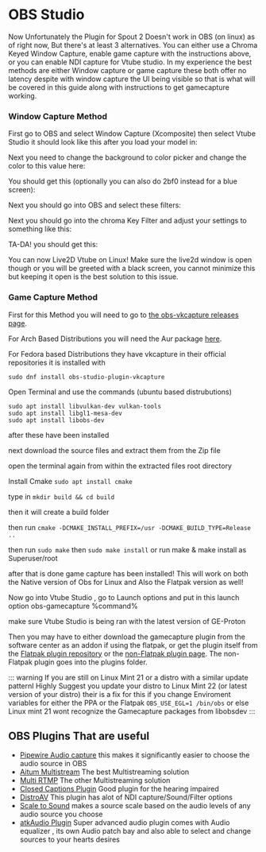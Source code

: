 
# OBS Studio

Now Unfortunately the Plugin for Spout 2 Doesn't work in OBS (on linux) as of right now, But there's at least 3 alternatives. You can either use a Chroma Keyed Window Capture, enable game capture with the instructions above, or you can enable NDI capture for Vtube studio. In my experience the best methods are either Window capture or game capture these both offer no latency despite with window capture the UI being visible so that is what will be covered in this guide along with instructions to get gamecapture working.

### Window Capture Method

First go to OBS and select Window Capture (Xcomposite) then select Vtube Studio it should look like this after you load your model in: 

Next you need to change the background to color picker and change the color to this value here: 

You should get this (optionally you can also do 2bf0 instead for a blue screen): 

Next you should go into OBS and select these filters:

Next you should go into the chroma Key Filter and adjust your settings to something like this: 
 
TA-DA! you should get this:

You can now Live2D Vtube on Linux!
Make sure the live2d window is open though or you will be greeted with a black screen, you cannot minimize this but keeping it open is the best solution to this issue.

### Game Capture Method

First for this Method you will need to go to [the obs-vkcapture releases page](https://github.com/nowrep/obs-vkcapture/releases/tag/v1.5.1).

For Arch Based Distributions you will need the Aur package [here](https://aur.archlinux.org/packages/obs-vkcapture-git).

For Fedora based Distributions they have vkcapture in their official repositories it is installed with 

`sudo dnf install obs-studio-plugin-vkcapture`

Open Terminal and use the commands (ubuntu based distrubutions)

```
sudo apt install libvulkan-dev vulkan-tools
sudo apt install libgl1-mesa-dev
sudo apt install libobs-dev
```

after these have been installed 

next download the source files and extract them from the Zip file

open the terminal again from within the extracted files root directory

Install Cmake `sudo apt install cmake`

type in `mkdir build && cd build`

then it will create a build folder

then run `cmake -DCMAKE_INSTALL_PREFIX=/usr -DCMAKE_BUILD_TYPE=Release ..`

then run `sudo make` then `sudo make install` or run make & make install as Superuser/root

after that is done game capture has been installed! This will work on both the Native version of Obs for Linux and Also the Flatpak version as well!

Now go into Vtube Studio , go to Launch options and put in this launch option obs-gamecapture %command% 

make sure Vtube Studio is being ran with the latest version of GE-Proton 

Then you may have to either download the gamecapture plugin from the software center as an addon if using the flatpak, or get the plugin itself from the [Flatpak plugin repository](https://github.com/flathub/com.obsproject.Studio.Plugin.OBSVkCapture) or the [non-Flatpak plugin page](https://obsproject.com/forum/resources/linux-vulkan-opengl-game-capture.1236/). The non-Flatpak plugin goes into the plugins folder.

::: warning
If you are still on Linux Mint 21 or a distro with a similar update patternI Highly Suggest you update your distro to Linux Mint 22 (or latest version of your distro) their is a fix for this if you change Enviroment variables for either the PPA or the Flatpak `OBS_USE_EGL=1 /bin/obs` or else Linux mint 21 wont recognize the Gamecapture packages from libobsdev
:::


## OBS Plugins That are useful

- [Pipewire Audio capture](https://obsproject.com/forum/resources/pipewire-audio-capture.1458/) this makes it significantly easier to choose the audio source in OBS
- [Aitum Multistream](https://obsproject.com/forum/resources/aitum-multistream.1991/) The best Multistreaming solution
- [Multi RTMP](https://obsproject.com/forum/resources/multiple-rtmp-outputs-plugin.964/) The other Multistreaming solution
- [Closed Captions Plugin](https://obsproject.com/forum/resources/closed-captioning-via-google-speech-recognition.833/) Good plugin for the hearing impaired
- [DistroAV](https://obsproject.com/forum/resources/distroav-network-audio-video-in-obs-studio-using-ndi%C2%AE-technology.528/) This plugin has alot of NDI capture/Sound/Filter options
- [Scale to Sound](https://obsproject.com/forum/resources/scale-to-sound.1336/) makes a source scale based on the audio levels of any audio source you choose
- [atkAudio Plugin](https://obsproject.com/forum/resources/atkaudio-plugin.2099/) Super advanced audio plugin comes with Audio equalizer , its own Audio patch bay and also able to select and change sources to your hearts desires